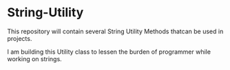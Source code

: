 String-Utility
==============
This repository will contain several String Utility Methods thatcan be used in projects. 

I am building this Utility class to lessen the burden of programmer while working on strings.

